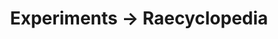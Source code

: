 ---
tags: raecyclopedia
layout: raecyclopedia.njk
title: Experiments → Raecyclopedia
intro: A catalog of everything I've looked up about history since January 1, 2021.
pagename: History
entries:
  - date: 2021-01-15
    question: When was Mao Zedong born?
    answer: December 26, 1893.
    tag: unclassified
    sources:
      - https://en.wikipedia.org/wiki/Mao_Zedong
---